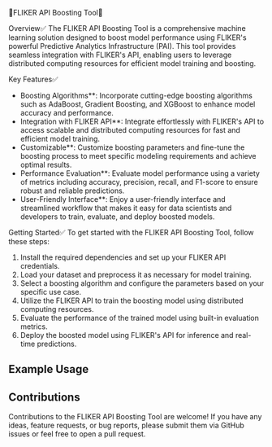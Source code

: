 

🚀FLIKER API Boosting Tool🚀

Overview✅
The FLIKER API Boosting Tool is a comprehensive machine learning solution designed to boost model performance using FLIKER's powerful Predictive Analytics Infrastructure (PAI). This tool provides seamless integration with FLIKER's API, enabling users to leverage distributed computing resources for efficient model training and boosting.

Key Features✅
- Boosting Algorithms**: Incorporate cutting-edge boosting algorithms such as AdaBoost, Gradient Boosting, and XGBoost to enhance model accuracy and performance.
- Integration with FLIKER API**: Integrate effortlessly with FLIKER's API to access scalable and distributed computing resources for fast and efficient model training.
- Customizable**: Customize boosting parameters and fine-tune the boosting process to meet specific modeling requirements and achieve optimal results.
- Performance Evaluation**: Evaluate model performance using a variety of metrics including accuracy, precision, recall, and F1-score to ensure robust and reliable predictions.
- User-Friendly Interface**: Enjoy a user-friendly interface and streamlined workflow that makes it easy for data scientists and developers to train, evaluate, and deploy boosted models.

Getting Started✅
To get started with the FLIKER API Boosting Tool, follow these steps:
1. Install the required dependencies and set up your FLIKER API credentials.
2. Load your dataset and preprocess it as necessary for model training.
3. Select a boosting algorithm and configure the parameters based on your specific use case.
4. Utilize the FLIKER API to train the boosting model using distributed computing resources.
5. Evaluate the performance of the trained model using built-in evaluation metrics.
6. Deploy the boosted model using FLIKER's API for inference and real-time predictions.

## Example Usage

## Contributions
Contributions to the FLIKER API Boosting Tool are welcome! If you have any ideas, feature requests, or bug reports, please submit them via GitHub issues or feel free to open a pull request.

